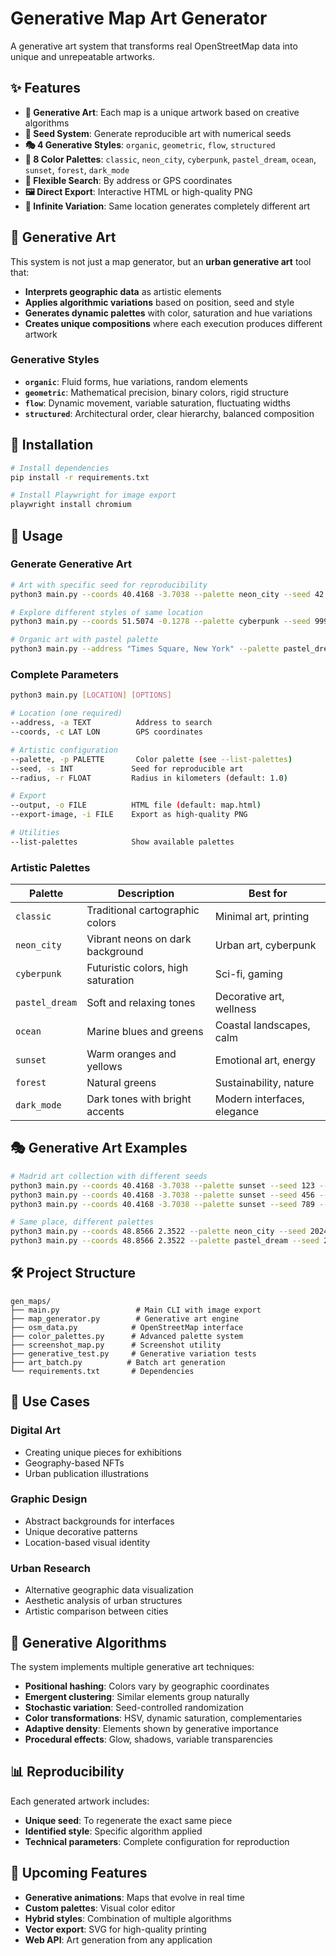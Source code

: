 # Generative Map Art Generator

A generative art system that transforms real OpenStreetMap data into unique and unrepeatable artworks.

## ✨ Features

- **🎨 Generative Art**: Each map is a unique artwork based on creative algorithms
- **🌱 Seed System**: Generate reproducible art with numerical seeds
- **🎭 4 Generative Styles**: `organic`, `geometric`, `flow`, `structured`
- **🎨 8 Color Palettes**: `classic`, `neon_city`, `cyberpunk`, `pastel_dream`, `ocean`, `sunset`, `forest`, `dark_mode`
- **📍 Flexible Search**: By address or GPS coordinates
- **🖼️ Direct Export**: Interactive HTML or high-quality PNG
- **🔄 Infinite Variation**: Same location generates completely different art

## 🎯 Generative Art

This system is not just a map generator, but an **urban generative art** tool that:

- **Interprets geographic data** as artistic elements
- **Applies algorithmic variations** based on position, seed and style
- **Generates dynamic palettes** with color, saturation and hue variations
- **Creates unique compositions** where each execution produces different artwork

### Generative Styles

- **`organic`**: Fluid forms, hue variations, random elements
- **`geometric`**: Mathematical precision, binary colors, rigid structure  
- **`flow`**: Dynamic movement, variable saturation, fluctuating widths
- **`structured`**: Architectural order, clear hierarchy, balanced composition

## 🚀 Installation

```bash
# Install dependencies
pip install -r requirements.txt

# Install Playwright for image export
playwright install chromium
```

## 🎨 Usage

### Generate Generative Art

```bash
# Art with specific seed for reproducibility
python3 main.py --coords 40.4168 -3.7038 --palette neon_city --seed 42 --export-image madrid_neon.png

# Explore different styles of same location
python3 main.py --coords 51.5074 -0.1278 --palette cyberpunk --seed 999 --export-image london_cyber.png

# Organic art with pastel palette
python3 main.py --address "Times Square, New York" --palette pastel_dream --seed 777 --export-image nyc_pastel.png
```

### Complete Parameters

```bash
python3 main.py [LOCATION] [OPTIONS]

# Location (one required)
--address, -a TEXT          Address to search
--coords, -c LAT LON        GPS coordinates

# Artistic configuration  
--palette, -p PALETTE       Color palette (see --list-palettes)
--seed, -s INT             Seed for reproducible art
--radius, -r FLOAT         Radius in kilometers (default: 1.0)

# Export
--output, -o FILE          HTML file (default: map.html)
--export-image, -i FILE    Export as high-quality PNG

# Utilities
--list-palettes            Show available palettes
```

### Artistic Palettes

| Palette | Description | Best for |
|---------|-------------|----------|
| `classic` | Traditional cartographic colors | Minimal art, printing |
| `neon_city` | Vibrant neons on dark background | Urban art, cyberpunk |
| `cyberpunk` | Futuristic colors, high saturation | Sci-fi, gaming |
| `pastel_dream` | Soft and relaxing tones | Decorative art, wellness |
| `ocean` | Marine blues and greens | Coastal landscapes, calm |
| `sunset` | Warm oranges and yellows | Emotional art, energy |
| `forest` | Natural greens | Sustainability, nature |
| `dark_mode` | Dark tones with bright accents | Modern interfaces, elegance |

## 🎭 Generative Art Examples

```bash
# Madrid art collection with different seeds
python3 main.py --coords 40.4168 -3.7038 --palette sunset --seed 123 --export-image madrid_1.png
python3 main.py --coords 40.4168 -3.7038 --palette sunset --seed 456 --export-image madrid_2.png
python3 main.py --coords 40.4168 -3.7038 --palette sunset --seed 789 --export-image madrid_3.png

# Same place, different palettes
python3 main.py --coords 48.8566 2.3522 --palette neon_city --seed 2024 --export-image paris_neon.png
python3 main.py --coords 48.8566 2.3522 --palette pastel_dream --seed 2024 --export-image paris_pastel.png
```

## 🛠️ Project Structure

```
gen_maps/
├── main.py                 # Main CLI with image export
├── map_generator.py        # Generative art engine
├── osm_data.py            # OpenStreetMap interface
├── color_palettes.py      # Advanced palette system
├── screenshot_map.py      # Screenshot utility
├── generative_test.py     # Generative variation tests
├── art_batch.py          # Batch art generation
└── requirements.txt       # Dependencies
```

## 🎨 Use Cases

### Digital Art
- Creating unique pieces for exhibitions
- Geography-based NFTs
- Urban publication illustrations

### Graphic Design
- Abstract backgrounds for interfaces
- Unique decorative patterns
- Location-based visual identity

### Urban Research
- Alternative geographic data visualization
- Aesthetic analysis of urban structures
- Artistic comparison between cities

## 🔮 Generative Algorithms

The system implements multiple generative art techniques:

- **Positional hashing**: Colors vary by geographic coordinates
- **Emergent clustering**: Similar elements group naturally  
- **Stochastic variation**: Seed-controlled randomization
- **Color transformations**: HSV, dynamic saturation, complementaries
- **Adaptive density**: Elements shown by generative importance
- **Procedural effects**: Glow, shadows, variable transparencies

## 📊 Reproducibility

Each generated artwork includes:
- **Unique seed**: To regenerate the exact same piece
- **Identified style**: Specific algorithm applied
- **Technical parameters**: Complete configuration for reproduction

## 🌟 Upcoming Features

- **Generative animations**: Maps that evolve in real time
- **Custom palettes**: Visual color editor
- **Hybrid styles**: Combination of multiple algorithms
- **Vector export**: SVG for high-quality printing
- **Web API**: Art generation from any application